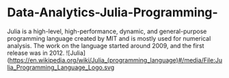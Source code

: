 # Data-Analytics-Julia-Programming-
Julia is a high-level, high-performance, dynamic, and general-purpose programming language created by MIT and is mostly used for numerical analysis. The work on the language started around 2009, and the first release was in 2012.
![Julia](https://en.wikipedia.org/wiki/Julia_(programming_language)#/media/File:Julia_Programming_Language_Logo.svg

